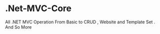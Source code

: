 # .Net-MVC-Core
All .NET MVC Operation From Basic to CRUD , Website and Template Set . And  So More
